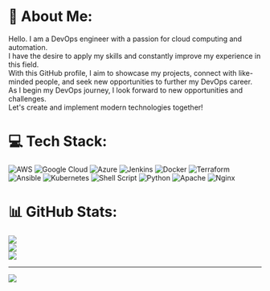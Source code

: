 # 💫 About Me:
Hello. I am a DevOps engineer with a passion for cloud computing and automation. <br>I have the desire to apply my skills and constantly improve my experience in this field.<br>With this GitHub profile, I aim to showcase my projects, connect with like-minded people, and seek new opportunities to further my DevOps career.<br>As I begin my DevOps journey, I look forward to new opportunities and challenges.<br>Let's create and implement modern technologies together!


# 💻 Tech Stack:
![AWS](https://img.shields.io/badge/AWS-%23FF9900.svg?style=for-the-badge&logo=amazon-aws&logoColor=white) ![Google Cloud](https://img.shields.io/badge/Google%20Cloud-%234285F4.svg?style=for-the-badge&logo=google-cloud&logoColor=white) ![Azure](https://img.shields.io/badge/azure-%230072C6.svg?style=for-the-badge&logo=azure-devops&logoColor=white) ![Jenkins](https://img.shields.io/badge/jenkins-%232C5263.svg?style=for-the-badge&logo=jenkins&logoColor=white) ![Docker](https://img.shields.io/badge/docker-%230db7ed.svg?style=for-the-badge&logo=docker&logoColor=white) ![Terraform](https://img.shields.io/badge/terraform-%235835CC.svg?style=for-the-badge&logo=terraform&logoColor=white) ![Ansible](https://img.shields.io/badge/ansible-%231A1918.svg?style=for-the-badge&logo=ansible&logoColor=white) ![Kubernetes](https://img.shields.io/badge/kubernetes-%23326ce5.svg?style=for-the-badge&logo=kubernetes&logoColor=white) ![Shell Script](https://img.shields.io/badge/shell_script-%23121011.svg?style=for-the-badge&logo=gnu-bash&logoColor=white) ![Python](https://img.shields.io/badge/python-3670A0?style=for-the-badge&logo=python&logoColor=ffdd54) ![Apache](https://img.shields.io/badge/apache-%23D42029.svg?style=for-the-badge&logo=apache&logoColor=white) ![Nginx](https://img.shields.io/badge/nginx-%23009639.svg?style=for-the-badge&logo=nginx&logoColor=white)
# 📊 GitHub Stats:
![](https://github-readme-stats.vercel.app/api?username=rlnq&theme=dark&hide_border=false&include_all_commits=false&count_private=false)<br/>
![](https://github-readme-streak-stats.herokuapp.com/?user=rlnq&theme=dark&hide_border=false)<br/>
![](https://github-readme-stats.vercel.app/api/top-langs/?username=rlnq&theme=dark&hide_border=false&include_all_commits=false&count_private=false&layout=compact)

---
[![](https://visitcount.itsvg.in/api?id=rlnq&icon=0&color=0)](https://visitcount.itsvg.in)

<!-- Proudly created with GPRM ( https://gprm.itsvg.in ) -->
